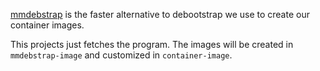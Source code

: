[mmdebstrap](https://gitlab.mister-muffin.de/josch/mmdebstrap) is the faster
alternative to debootstrap we use to create our container images.

This projects just fetches the program. The images will be created in
`mmdebstrap-image` and customized in `container-image`.
